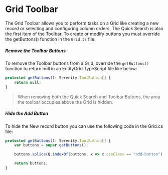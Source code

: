 # Grid Toolbar

The Grid Toolbar allows you to perform tasks on a Grid like creating a new record or selecting and configuring column orders. The Quick Search is also the first item of the Toolbar. To create or modify buttons you must override the getButtons\(\) function in the `Grid.ts` file.

##### Remove the Toolbar Buttons

To remove the Toolbar buttons from a Grid, override the `getButtons()` function to return null in an EntityGrid TypeScript file like below:

```typescript
protected getButtons(): Serenity.ToolButton[] {
    return null;
}
```

> When removing both the Quick Search and Toolbar Buttons, the area the toolbar occupies above the Grid is hidden.

##### Hide the Add Button

To hide the New record button you can use the following code in the Grid.cs file:

```typescript
protected getButtons(): Serenity.ToolButton[] {
    var buttons = super.getButtons();

    buttons.splice(Q.indexOf(buttons, x => x.cssClass == "add-button"), 1);

    return buttons;
}
```



